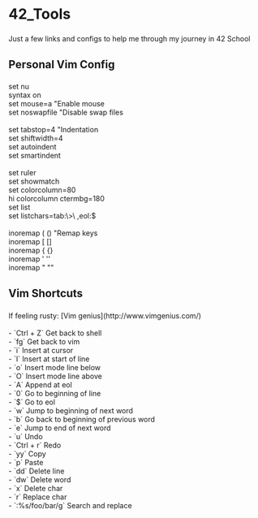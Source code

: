 <h1 align="left">42_Tools</h1>

###

<p align="left">Just a few links and configs to help me through my journey in 42 School</p>

###

<h2 align="left">Personal Vim Config</h2>

###

<p align="left">set nu<br>syntax on<br>set mouse=a	"Enable mouse<br>set noswapfile	"Disable swap files<br><br>set tabstop=4 "Indentation<br>set shiftwidth=4<br>set autoindent<br>set smartindent<br><br>set ruler<br>set showmatch<br>set colorcolumn=80<br>hi colorcolumn ctermbg=180<br>set list<br>set listchars=tab:\>\ ,eol:$<br><br>inoremap ( ()<left> "Remap keys<br>inoremap [ []<left><br>inoremap { {}<left><br>inoremap ' ''<left><br>inoremap " ""<left></p>

###

<h2 align="left">Vim Shortcuts</h2>

###

<p align="left">If feeling rusty: [Vim genius](http://www.vimgenius.com/)<br><br>- `Ctrl + Z` Get back to shell<br>- `fg` Get back to vim<br>- `i` Insert at cursor<br>- `I` Insert at start of line<br>- `o` Insert mode line below<br>- `O` Insert mode line above<br>- `A` Append at eol<br>- `0` Go to beginning of line<br>- `$` Go to eol<br>- `w` Jump to beginning of next word<br>- `b` Go back to beginning of previous word<br>- `e` Jump to end of next word<br>- `u` Undo<br>- `Ctrl + r` Redo<br>- `yy` Copy<br>- `p` Paste<br>- `dd` Delete line<br>- `dw` Delete word<br>- `x` Delete char<br>- `r` Replace char<br>- `:%s/foo/bar/g` Search and replace</p>

###
